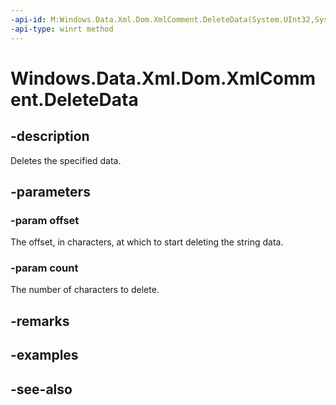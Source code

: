 ----api-id: M:Windows.Data.Xml.Dom.XmlComment.DeleteData(System.UInt32,System.UInt32)
-api-type: winrt method
---<!-- Method syntaxpublic void DeleteData(System.UInt32 offset, System.UInt32 count)--># Windows.Data.Xml.Dom.XmlComment.DeleteData## -descriptionDeletes the specified data.## -parameters### -param offsetThe offset, in characters, at which to start deleting the string data.### -param countThe number of characters to delete.## -remarks## -examples## -see-also